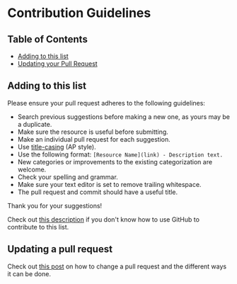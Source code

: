# Contribution Guidelines

## Table of Contents

- [Adding to this list](#adding-to-this-list)
- [Updating your Pull Request](#updating-your-pull-request)


## Adding to this list

Please ensure your pull request adheres to the following guidelines:

- Search previous suggestions before making a new one, as yours may be a duplicate.
- Make sure the resource is useful before submitting.
- Make an individual pull request for each suggestion.
- Use [title-casing](http://titlecapitalization.com) (AP style).
- Use the following format: `[Resource Name](link) - Description text.`
- New categories or improvements to the existing categorization are welcome.
- Check your spelling and grammar.
- Make sure your text editor is set to remove trailing whitespace.
- The pull request and commit should have a useful title.

Thank you for your suggestions!


Check out [this description](https://github.com/sindresorhus/awesome/blob/master/contributing.md#adding-something-to-an-awesome-list)
if you don't know how to use GitHub to contribute to this list.


## Updating a pull request

Check out [this post](https://github.com/RichardLitt/docs/blob/master/amending-a-commit-guide.md)
on how to change a pull request and the different ways it can be done.

